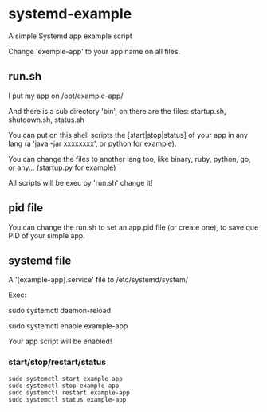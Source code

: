 # systemd-example
A simple Systemd app example script

Change 'exemple-app' to your app name on all files.

## run.sh

I put my app on /opt/example-app/

And there is a sub directory 'bin', on there are the files:
startup.sh, shutdown.sh, status.sh

You can put on this shell scripts the [start|stop|status] of your app in any lang (a 'java -jar xxxxxxxx', or python for example).

You can change the files to another lang too, like binary, ruby, python, go, or any... (startup.py for example)


All scripts will be exec by 'run.sh' change it!

## pid file

You can change the run.sh to set an app.pid file (or create one), to save que PID of your simple app.


## systemd file

A '[example-app].service' file to /etc/systemd/system/

Exec:

sudo systemctl daemon-reload

sudo systemctl enable example-app


Your app script will be enabled!


### start/stop/restart/status

```
sudo systemctl start example-app
sudo systemctl stop example-app
sudo systemctl restart example-app
sudo systemctl status example-app
```